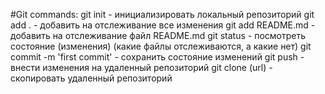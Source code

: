 #Git commands:
git init - инициализировать локальный репозиторий 
git add . - добавить на отслеживание все изменения 
git add README.md - добавить на отслеживание файл README.md 
git status - посмотреть состояние (изменения) (какие файлы отслеживаются, а какие нет)
git commit -m 'first commit' - сохранить состояние изменений 
git push - внести изменения на удаленный репозиторий
git clone (url) - скопировать удаленный репозиторий
